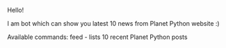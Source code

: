 

Hello!

I am bot which can show you latest 10 news from Planet Python website :)

Available commands: feed - lists 10 recent Planet Python posts
